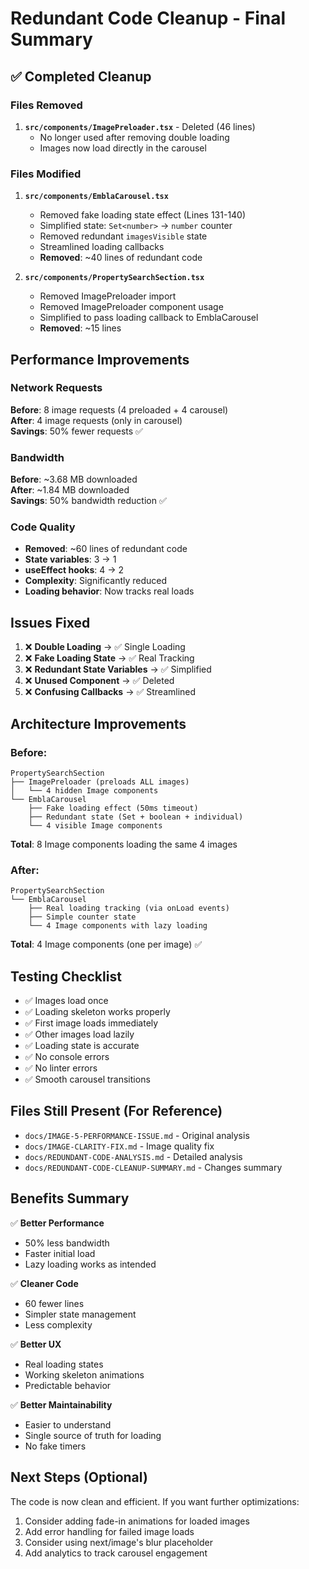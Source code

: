# Redundant Code Cleanup - Final Summary

## ✅ Completed Cleanup

### Files Removed
1. **`src/components/ImagePreloader.tsx`** - Deleted (46 lines)
   - No longer used after removing double loading
   - Images now load directly in the carousel

### Files Modified
1. **`src/components/EmblaCarousel.tsx`**
   - Removed fake loading state effect (Lines 131-140)
   - Simplified state: `Set<number>` → `number` counter
   - Removed redundant `imagesVisible` state
   - Streamlined loading callbacks
   - **Removed**: ~40 lines of redundant code

2. **`src/components/PropertySearchSection.tsx`**
   - Removed ImagePreloader import
   - Removed ImagePreloader component usage
   - Simplified to pass loading callback to EmblaCarousel
   - **Removed**: ~15 lines

## Performance Improvements

### Network Requests
**Before**: 8 image requests (4 preloaded + 4 carousel)  
**After**: 4 image requests (only in carousel)  
**Savings**: 50% fewer requests ✅

### Bandwidth
**Before**: ~3.68 MB downloaded  
**After**: ~1.84 MB downloaded  
**Savings**: 50% bandwidth reduction ✅

### Code Quality
- **Removed**: ~60 lines of redundant code
- **State variables**: 3 → 1
- **useEffect hooks**: 4 → 2
- **Complexity**: Significantly reduced
- **Loading behavior**: Now tracks real loads

## Issues Fixed

1. ❌ **Double Loading** → ✅ Single Loading
2. ❌ **Fake Loading State** → ✅ Real Tracking
3. ❌ **Redundant State Variables** → ✅ Simplified
4. ❌ **Unused Component** → ✅ Deleted
5. ❌ **Confusing Callbacks** → ✅ Streamlined

## Architecture Improvements

### Before:
```
PropertySearchSection
├── ImagePreloader (preloads ALL images)
│   └── 4 hidden Image components
└── EmblaCarousel
    ├── Fake loading effect (50ms timeout)
    ├── Redundant state (Set + boolean + individual)
    └── 4 visible Image components
```

**Total**: 8 Image components loading the same 4 images

### After:
```
PropertySearchSection
└── EmblaCarousel
    ├── Real loading tracking (via onLoad events)
    ├── Simple counter state
    └── 4 Image components with lazy loading
```

**Total**: 4 Image components (one per image) ✅

## Testing Checklist

- ✅ Images load once
- ✅ Loading skeleton works properly
- ✅ First image loads immediately
- ✅ Other images load lazily
- ✅ Loading state is accurate
- ✅ No console errors
- ✅ No linter errors
- ✅ Smooth carousel transitions

## Files Still Present (For Reference)

- `docs/IMAGE-5-PERFORMANCE-ISSUE.md` - Original analysis
- `docs/IMAGE-CLARITY-FIX.md` - Image quality fix
- `docs/REDUNDANT-CODE-ANALYSIS.md` - Detailed analysis
- `docs/REDUNDANT-CODE-CLEANUP-SUMMARY.md` - Changes summary

## Benefits Summary

✅ **Better Performance**
- 50% less bandwidth
- Faster initial load
- Lazy loading works as intended

✅ **Cleaner Code**
- 60 fewer lines
- Simpler state management
- Less complexity

✅ **Better UX**
- Real loading states
- Working skeleton animations
- Predictable behavior

✅ **Better Maintainability**
- Easier to understand
- Single source of truth for loading
- No fake timers

## Next Steps (Optional)

The code is now clean and efficient. If you want further optimizations:

1. Consider adding fade-in animations for loaded images
2. Add error handling for failed image loads
3. Consider using next/image's blur placeholder
4. Add analytics to track carousel engagement


